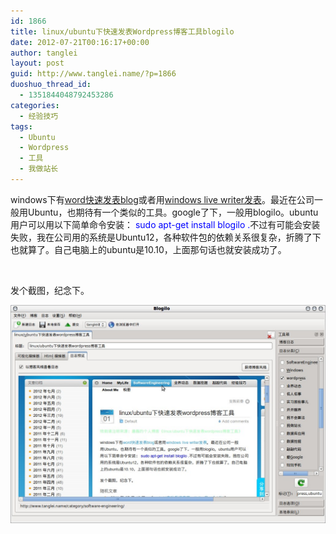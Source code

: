 ```yaml
---
id: 1866
title: linux/ubuntu下快速发表Wordpress博客工具blogilo
date: 2012-07-21T00:16:17+00:00
author: tanglei
layout: post
guid: http://www.tanglei.name/?p=1866
duoshuo_thread_id:
  - 1351844048792453286
categories:
  - 经验技巧
tags:
  - Ubuntu
  - Wordpress
  - 工具
  - 我做站长
---
```

windows下有<a href="/blog/publish-a-blog-easily-and-quickly-with-good-style.html" target="_blank">word快速发表blog</a>或者用<a href="/blog/use-writer-to-post-Wordpress-blog.html" target="_blank">windows live writer发表</a>。最近在公司一般用Ubuntu，也期待有一个类似的工具。google了下，一般用blogilo。ubuntu用户可以用以下简单命令安装： <span style="color: #0000ff;">sudo apt-get install blogilo .</span>不过有可能会安装失败，我在公司用的系统是Ubuntu12，各种软件包的依赖关系很复杂，折腾了下也就算了。自己电脑上的ubuntu是10.10，上面那句话也就安装成功了。

&nbsp;

发个截图，纪念下。

<p style="text-align: center;">
  <a href="/wp-content/uploads/2012/07/name_003.jpeg" target="_blank"><img class="aligncenter" title="blogilo-ubuntu-Wordpress工具" src="/wp-content/uploads/2012/07/name_003.jpeg" alt="blogilo-ubuntu-Wordpress工具"  /></a>
</p>
